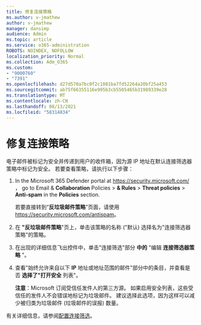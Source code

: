 ```yaml
---
title: 修复连接策略
ms.author: v-jmathew
author: v-jmathew
manager: dansimp
audience: Admin
ms.topic: article
ms.service: o365-administration
ROBOTS: NOINDEX, NOFOLLOW
localization_priority: Normal
ms.collection: Adm_O365
ms.custom:
- "9000760"
- "7391"
ms.openlocfilehash: d27d570a7bc0f2c1081ba7fd52264a20bf25a453
ms.sourcegitcommit: ab75f66355116e995b3cb5505465b31989339e28
ms.translationtype: MT
ms.contentlocale: zh-CN
ms.lasthandoff: 08/13/2021
ms.locfileid: "58314834"
---
```

# <a name="fix-connection-policy"></a>修复连接策略

电子邮件被标记为安全并传递到用户的收件箱，因为源 IP 地址在默认连接筛选器策略中标记为安全。 若要查看策略，请执行以下步骤：

1. In the Microsoft 365 Defender portal at <https://security.microsoft.com/> ， go to Email & **Collaboration** Policies \> **& Rules** \> **Threat policies** \> **Anti-spam** in the **Policies** section.

   若要直接转到“**反垃圾邮件策略**”页面，请使用 <https://security.microsoft.com/antispam>。

2. 在 **"反垃圾邮件策略**"页上，单击该策略的名称 ("默认) 选择名为"连接筛选器策略"的策略。

3. 在出现的详细信息飞出控件中，单击"连接筛选"部分 **中的** "编辑 **连接筛选器策略** "。

4. 查看"始终允许来自以下 **IP** 地址或地址范围的邮件"部分中的条目，并查看是否 **选择了"打开安全** 列表"。

   **注意**：Microsoft 订阅受信任发件人的第三方源。 如果启用安全列表，这些受信任的发件人不会错误地标记为垃圾邮件。 建议选择此选项，因为这样可以减少被归类为垃圾邮件 (垃圾邮件的误报) 数量。

有关详细信息，请参阅[配置连接筛选](https://docs.microsoft.com/microsoft-365/security/office-365-security/configure-the-connection-filter-policy)。
